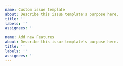 ```yaml
---
name: Custom issue template
about: Describe this issue template's purpose here.
title: ''
labels: ''
assignees: ''

name: Add new Features
about: Describe this issue template's purpose here.
title: ''
labels: ''
assignees: ''
---
```



